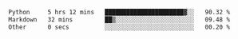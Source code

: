 <!--START_SECTION:waka-->

```txt
Python     5 hrs 12 mins   ██████████████████████▓░░   90.32 %
Markdown   32 mins         ██▒░░░░░░░░░░░░░░░░░░░░░░   09.48 %
Other      0 secs          ░░░░░░░░░░░░░░░░░░░░░░░░░   00.20 %
```

<!--END_SECTION:waka--> 
 
